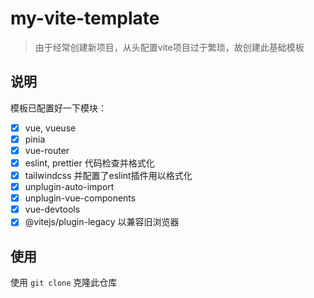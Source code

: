 # my-vite-template

> 由于经常创建新项目，从头配置vite项目过于繁琐，故创建此基础模板

## 说明

模板已配置好一下模块：

- [x] vue, vueuse
- [x] pinia
- [x] vue-router
- [x] eslint, prettier 代码检查并格式化
- [x] tailwindcss 并配置了eslint插件用以格式化
- [x] unplugin-auto-import
- [x] unplugin-vue-components
- [x] vue-devtools
- [x] @vitejs/plugin-legacy 以兼容旧浏览器

## 使用

使用 `git clone` 克隆此仓库
